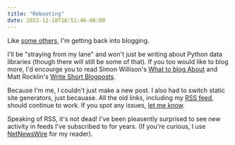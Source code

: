 ```yaml
---
title: "Rebooting"
date: 2022-12-18T16:51:46-06:00
---
```


Like [some others](http://www.gregreda.com/2022/11/18/reviving-this-space/), I'm getting back into blogging.

I'll be "straying from my lane" and won't just be writing about Python data libraries (though there will still be some of that).
If you too would like to blog more, I'd encourge you to read Simon Willison's [What to blog About](https://simonwillison.net/2022/Nov/6/what-to-blog-about/) and Matt Rocklin's [Write Short Blogposts](https://matthewrocklin.com/blog/work/2019/06/25/write-short-blogposts).

Because I'm me, I couldn't just make a new post. I also had to switch static site generators, just becauase. All the old links, including my [RSS feed](/index.xml), should continue to work. If you spot any issues, [let me know](mailto:tom.w.augspurger@gmail.com).

Speaking of RSS, it's not dead! I've been pleasently surprised to see new activity in feeds I've subscribed to for years. (If you're curious, I use [NetNewsWire](https://netnewswire.com) for my reader).